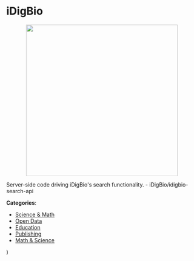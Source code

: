 # iDigBio
<p align="center">
    <img width="400" src="https://raw.githubusercontent.com/apis-list/apis-list/apis/idigbio/logo_256x256.png" />
</p>

Server-side code driving iDigBio's search functionality.  - iDigBio/idigbio-search-api



**Categories**:
- [Science & Math](https://github.com/apis-list/apis-list#science-and-math)
- [Open Data](https://github.com/apis-list/apis-list#open-data)
- [Education](https://github.com/apis-list/apis-list#education)
- [Publishing](https://github.com/apis-list/apis-list#publishing)
- [Math & Science](https://github.com/apis-list/apis-list#math-and-science)



)



